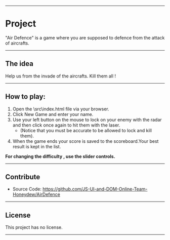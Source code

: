***************************************************************************************
Project
=======
"Air Defence" is a game where you are supposed to defence from the attack of aircrafts.
***************************************************************************************

The idea
--------
Help us from the invade of the aircrafts. Kill them all !
***************************************************************************************
How to play:
-----------
1.  Open the \src\index.html file via your browser.
2.  Click New Game and enter your name.
3.  Use your left button on the mouse to lock on your enemy with the radar and then click once again to hit them with the laser.
    * (Notice that you must be accurate to be allowed to lock and kill them).
4.  When the game ends your score is saved to the scoreboard.Your best result is kept in the list.

**For changing the difficulty , use the slider controls.**
***************************************************************************************
Contribute
----------
- Source Code: https://github.com/JS-UI-and-DOM-Online-Team-Honeydew/AirDefence
***************************************************************************************
License 
-------
This project has no license.
***************************************************************************************